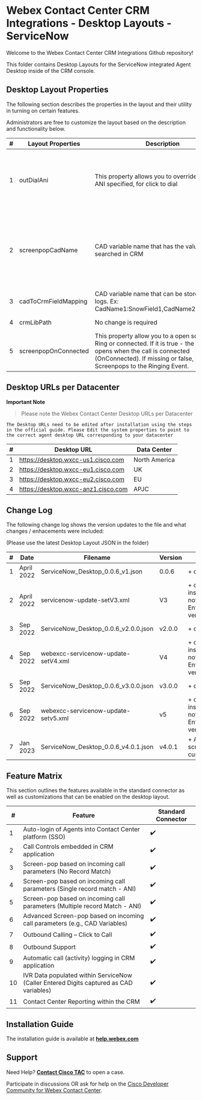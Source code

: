 # Webex Contact Center CRM Integrations - Desktop Layouts - ServiceNow

Welcome to the Webex Contact Center CRM Integrations Github repository!

This folder contains Desktop Layouts for the ServiceNow integrated Agent Desktop inside of the CRM console.

## Desktop Layout Properties

The following section describes the properties in the layout and their utility in turning on certain features.

Administrators are free to customize the layout based on the description and functionality below.

| #   | Layout Properties    | Description                                                                                   | Functionality                                                                                        |
| --- | -------------------- | --------------------------------------------------------------------------------------------- | ---------------------------------------------------------------------------------------------------- |
| 1   | outDialAni           | This property allows you to override the Outdial ANI specified, for click to dial             | Optional field. The default Outdial ANI set on the tenant or Agent Profile will be used.             |
| 2   | screenpopCadName     | CAD variable name that has the value to be searched in CRM                                    | Mandatory field for advanced search. If no value is provided, screenpop will be based on ANI search. |
| 3   | cadToCrmFieldMapping | CAD variable name that can be stored in CRM logs. Ex: CadName1:SnowField1,CadName2:SnowField2 | Optional field.                                                                                      |
| 4   | crmLibPath           | No change is required                                                                         | Mandatory field.                                                                                     |
| 5   | screenpopOnConnected |This property allow you to a open screenpop on Ring or connected. If it is true - the screenpop opens when the call is connected (OnConnected). If missing or false, it defaults Screenpops to the Ringing Event.                                                                      | Optional field.                                                                                     |


## Desktop URLs per Datacenter

**Important Note**

> Please note the Webex Contact Center Desktop URLs per Datacenter

`The Desktop URLs need to be edited after installation using the steps in the official guide. Please Edit the system properties to point to the correct agent desktop URL corresponding to your datacenter`

| #   | Desktop URL                         | Data Center   |
| --- | ----------------------------------- | ------------- |
| 1   | https://desktop.wxcc-us1.cisco.com  | North America |
| 2   | https://desktop.wxcc-eu1.cisco.com  | UK            |
| 3   | https://desktop.wxcc-eu2.cisco.com  | EU            |
| 4   | https://desktop.wxcc-anz1.cisco.com | APJC          |

## Change Log

The following change log shows the version updates to the file and what changes / enhacements were included:

(Please use the latest Desktop Layout JSON in the folder)

| #   | Date       | Filename                             | Version | Comments                                                                                                 |
| --- | ---------- | ------------------------------------ | ------- | -------------------------------------------------------------------------------------------------------- |
| 1   | April 2022 | ServiceNow_Desktop_0.0.6_v1.json     | 0.0.6   | + complete file                                                                                          |
| 2   | April 2022 | servicenow-update-setV3.xml          | V3      | + only used on dev instances - this file is not required for Enterprise licensed versions of Service Now |
| 3   | Sep 2022   | ServiceNow_Desktop_0.0.6_v2.0.0.json | v2.0.0  | + complete file                                                                                          |
| 4   | Sep 2022   | webexcc-servicenow-update-setV4.xml  | V4      | + only used on dev instances - this file is not required for Enterprise licensed versions of Service Now |
| 5   | Sep 2022   | ServiceNow_Desktop_0.0.6_v3.0.0.json | v3.0.0  | + complete file                                                                                          |
| 6   | Sep 2022   | webexcc-servicenow-update-setv5.xml  | v5      | + only used on dev instances - this file is not required for Enterprise licensed versions of Service Now |
| 7   | Jan 2023   | ServiceNow_Desktop_0.0.6_v4.0.1.json | v4.0.1  | + Add screenpopOnConnected customization                                              | 8   | Sep 2022   | webexcc-servicenow-update-setv7.xml  | v7      | + only used on dev instances - this file is not required for Enterprise licensed                                            |

## Feature Matrix

This section outlines the features available in the standard connector as well as customizations that can be enabled on the desktop layout.

| #   | Feature​                                                                                | Standard Connector |
| --- | --------------------------------------------------------------------------------------- | ------------------ |
| 1   | Auto-login of Agents into Contact Center platform (SSO)​                                | ✔️                 |
| 2   | Call Controls embedded in CRM application                                               | ✔️                 |
| 3   | Screen-pop based on incoming call parameters (No Record Match)                          | ✔️                 |
| 4   | Screen-pop based on incoming call parameters (Single record match - ANI)​               | ✔️                 |
| 5   | Screen-pop based on incoming call parameters (Multiple record Match - ANI)​             | ✔️                 |
| 6   | Advanced Screen-pop based on incoming call parameters (e.g., CAD Variables)​            | ✔️                 |
| 7   | Outbound Calling – Click to Call​                                                       | ✔️                 |
| 8   | Outbound Support                                                                        | ✔️                 |
| 9   | Automatic call (activity) logging in CRM application                                    | ✔️                 |
| 10  | IVR Data populated within ServiceNow (Caller Entered Digits captured as CAD variables)​ | ✔️                 |
| 11  | Contact Center Reporting within the CRM​                                                | ✔️                 |

## Installation Guide

The installation guide is available at **[help.webex.com](https://help.webex.com/en-us/article/54vvw/Integrate-Webex-Contact-Center-with-ServiceNow)**

## Support

Need Help? **[Contact Cisco TAC](https://cisco.com/go/tac)** to open a case.

Participate in discussions OR ask for help on the [Cisco Developer Community for Webex Contact Center](https://community.cisco.com/t5/contact-center/bd-p/j-disc-dev-contact-center).
